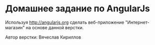 Домашнее задание по AngularJs
=============================

Используя http://angularjs.org сделать веб-приложение "Интернет-магазин"
на основе данной верстки.

Автор верстки: Вячеслав Кириллов
